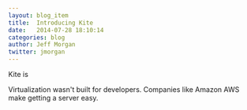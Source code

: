 ```yaml
---
layout: blog_item
title:  Introducing Kite
date:   2014-07-28 18:10:14
categories: blog
author: Jeff Morgan
twitter: jmorgan
---
```


Kite is 

Virtualization wasn't built for developers. Companies like Amazon AWS make getting a server easy.
